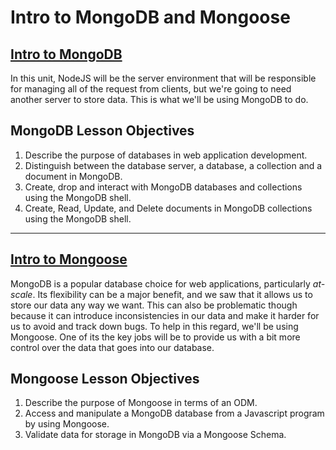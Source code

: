 # Intro to MongoDB and Mongoose

## [Intro to MongoDB](intro-to-mongo.md)

In this unit, NodeJS will be the server environment that will be responsible for managing all of the request from clients, but we're going to need another server to store data.  This is what we'll be using MongoDB to do.

## MongoDB Lesson Objectives

1. Describe the purpose of databases in web application development.
1. Distinguish between the database server, a database, a collection and a document in MongoDB.
1. Create, drop and interact with MongoDB databases and collections using the MongoDB shell.
1. Create, Read, Update, and Delete documents in MongoDB collections using the MongoDB shell.

---

## [Intro to Mongoose](intro-to-mongoose.md)

MongoDB is a popular database choice for web applications, particularly _at-scale_.  Its flexibility can be a major benefit, and we saw that it allows us to store our data any way we want.  This can also be problematic though because it can introduce inconsistencies in our data and make it harder for us to avoid and track down bugs. To  help in this regard, we'll be using Mongoose. One of its  the key jobs will be to provide us with a bit more control over the data that goes into our database.

## Mongoose Lesson Objectives

1. Describe the purpose of Mongoose in terms of an ODM.
1. Access and manipulate a MongoDB database from a Javascript program by using Mongoose.
1. Validate data for storage in MongoDB via a Mongoose Schema.
